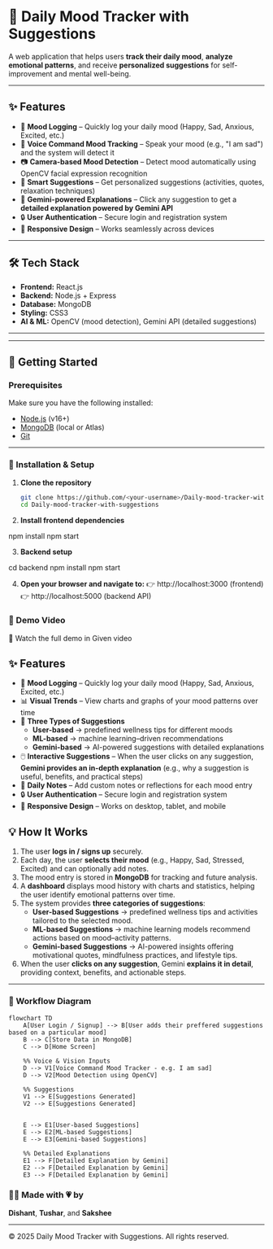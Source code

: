 # 📔 Daily Mood Tracker with Suggestions

A web application that helps users **track their daily mood**, **analyze emotional patterns**, and receive **personalized suggestions** for self-improvement and mental well-being.  

---

## ✨ Features
- 📌 **Mood Logging** – Quickly log your daily mood (Happy, Sad, Anxious, Excited, etc.)  
- 🎤 **Voice Command Mood Tracking** – Speak your mood (e.g., "I am sad") and the system will detect it  
- 📷 **Camera-based Mood Detection** – Detect mood automatically using OpenCV facial expression recognition  
- 🎯 **Smart Suggestions** – Get personalized suggestions (activities, quotes, relaxation techniques)  
- 🤖 **Gemini-powered Explanations** – Click any suggestion to get a **detailed explanation powered by Gemini API**  
- 🔒 **User Authentication** – Secure login and registration system  
- 🔄 **Responsive Design** – Works seamlessly across devices  

---

## 🛠️ Tech Stack
- **Frontend:** React.js  
- **Backend:** Node.js + Express  
- **Database:** MongoDB 
- **Styling:** CSS3   
- **AI & ML:** OpenCV (mood detection), Gemini API (detailed suggestions)  

---

---

## 🚀 Getting Started

### Prerequisites
Make sure you have the following installed:  
- [Node.js](https://nodejs.org/) (v16+)  
- [MongoDB](https://www.mongodb.com/) (local or Atlas)  
- [Git](https://git-scm.com/)  

---

### 🔧 Installation & Setup

1. **Clone the repository**
   ```bash
   git clone https://github.com/<your-username>/Daily-mood-tracker-with-suggestions.git
   cd Daily-mood-tracker-with-suggestions
2. **Install frontend dependencies**

npm install
npm start

3. **Backend setup**

cd backend
npm install
npm start

4. **Open your browser and navigate to:**
👉 http://localhost:3000 (frontend)
👉 http://localhost:5000 (backend API)

### 🎥 Demo Video

📌 Watch the full demo in Given video

## ✨ Features
- 📌 **Mood Logging** – Quickly log your daily mood (Happy, Sad, Anxious, Excited, etc.)  
- 📊 **Visual Trends** – View charts and graphs of your mood patterns over time  
- 🎯 **Three Types of Suggestions**  
  - **User-based** → predefined wellness tips for different moods  
  - **ML-based** → machine learning–driven recommendations  
  - **Gemini-based** → AI-powered suggestions with detailed explanations  
- 🖱️ **Interactive Suggestions** – When the user clicks on any suggestion, **Gemini provides an in-depth explanation** (e.g., why a suggestion is useful, benefits, and practical steps)  
- 📝 **Daily Notes** – Add custom notes or reflections for each mood entry  
- 🔒 **User Authentication** – Secure login and registration system  
- 🔄 **Responsive Design** – Works on desktop, tablet, and mobile  
## 💡 How It Works

1. The user **logs in / signs up** securely.  
2. Each day, the user **selects their mood** (e.g., Happy, Sad, Stressed, Excited) and can optionally add notes.  
3. The mood entry is stored in **MongoDB** for tracking and future analysis.  
4. A **dashboard** displays mood history with charts and statistics, helping the user identify emotional patterns over time.  
5. The system provides **three categories of suggestions**:
   - **User-based Suggestions** → predefined wellness tips and activities tailored to the selected mood.  
   - **ML-based Suggestions** → machine learning models recommend actions based on mood–activity patterns.  
   - **Gemini-based Suggestions** → AI-powered insights offering motivational quotes, mindfulness practices, and lifestyle tips.  
6. When the user **clicks on any suggestion**, Gemini **explains it in detail**, providing context, benefits, and actionable steps.  

---

### 🔄 Workflow Diagram

```mermaid
flowchart TD
    A[User Login / Signup] --> B[User adds their preffered suggestions based on a particular mood]
    B --> C[Store Data in MongoDB]
    C --> D[Home Screen]

    %% Voice & Vision Inputs
    D --> V1[Voice Command Mood Tracker - e.g. I am sad]
    D --> V2[Mood Detection using OpenCV]

    %% Suggestions
    V1 --> E[Suggestions Generated]
    V2 --> E[Suggestions Generated]


    E --> E1[User-based Suggestions]
    E --> E2[ML-based Suggestions]
    E --> E3[Gemini-based Suggestions]

    %% Detailed Explanations
    E1 --> F[Detailed Explanation by Gemini]
    E2 --> F[Detailed Explanation by Gemini]
    E3 --> F[Detailed Explanation by Gemini]
```

### 👨‍💻 Made with 💗 by  
**Dishant**, **Tushar**, and **Sakshee**

---

© 2025 Daily Mood Tracker with Suggestions. All rights reserved.


